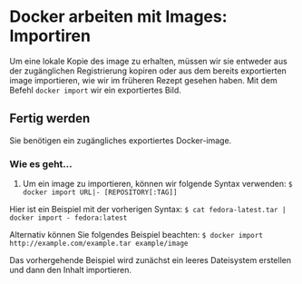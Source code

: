 # Docker arbeiten mit Images: Importiren

Um eine lokale Kopie des image zu erhalten, müssen wir sie entweder aus der zugänglichen Registrierung kopiren oder aus dem bereits exportierten image importieren, wie wir im früheren Rezept gesehen haben. Mit dem Befehl `docker import` wir ein exportiertes Bild.

## Fertig werden

Sie benötigen ein zugängliches exportiertes Docker-image.

### Wie es geht…

1. Um ein image zu importieren, können wir folgende Syntax verwenden:
`$ docker import URL|- [REPOSITORY[:TAG]]`

Hier ist ein Beispiel mit der vorherigen Syntax:
`$ cat fedora-latest.tar | docker import - fedora:latest`

Alternativ können Sie folgendes Beispiel beachten:
`$ docker import http://example.com/example.tar example/image`

Das vorhergehende Beispiel wird zunächst ein leeres Dateisystem erstellen und dann den Inhalt importieren.
